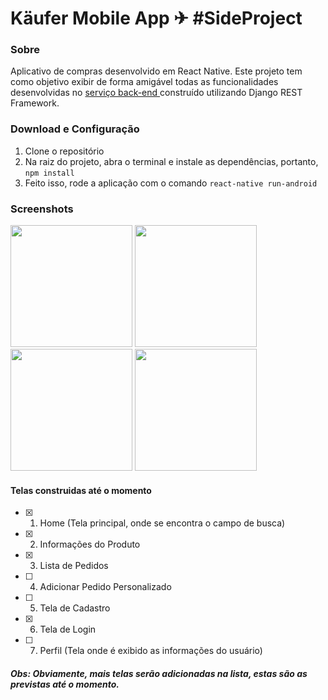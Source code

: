 # Käufer Mobile App ✈ #SideProject

### Sobre

Aplicativo de compras desenvolvido em React Native. Este projeto tem como objetivo exibir de forma amigável todas as funcionalidades desenvolvidas no <a href="https://github.com/lucasviinic/kauferservices/"> serviço back-end </a> construído utilizando Django REST Framework.

### Download e Configuração

1. Clone o repositório
2. Na raiz do projeto, abra o terminal e instale as dependências, portanto, `npm install`
3. Feito isso, rode a aplicação com o comando `react-native run-android`

### Screenshots

<p float="left">
  <img src="https://i.imgur.com/ru1Ymrf.jpeg" width="195" />
  <img src="https://i.imgur.com/l66vSZX.jpeg" width="195" />
  <img src="https://i.imgur.com/peyejlY.jpeg" width="195" />
  <img src="https://i.imgur.com/mWpNbiB.jpeg" width="195" />
</p>

#### Telas construidas até o momento

- [x] 1. Home (Tela principal, onde se encontra o campo de busca)
- [x] 2. Informações do Produto
- [x] 3. Lista de Pedidos
- [ ] 4. Adicionar Pedido Personalizado
- [ ] 5. Tela de Cadastro
- [x] 6. Tela de Login
- [ ] 7. Perfil (Tela onde é exibido as informações do usuário)

##### Obs: Obviamente, mais telas serão adicionadas na lista, estas são as previstas até o momento.



